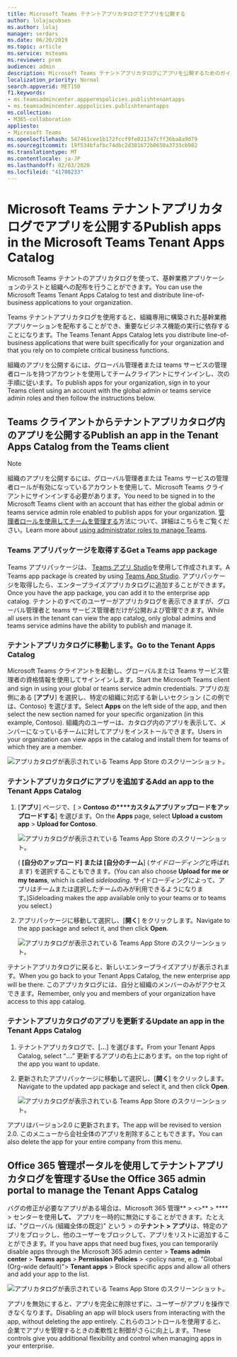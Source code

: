 ```yaml
---
title: Microsoft Teams テナントアプリカタログでアプリを公開する
author: lolajacobsen
ms.author: lolaj
manager: serdars
ms.date: 06/20/2019
ms.topic: article
ms.service: msteams
ms.reviewer: prem
audience: admin
description: Microsoft Teams テナントアプリカタログにアプリを公開するためのガイダンス。
localization_priority: Normal
search.appverid: MET150
f1.keywords:
- ms.teamsadmincenter.apppermspolicies.publishtenantapps
- ms.teamsadmincenter.apppolicies.publishtenantapps
ms.collection:
- M365-collaboration
appliesto:
- Microsoft Teams
ms.openlocfilehash: 547461cee1b172fccf9fe021347cff36ba8a9d79
ms.sourcegitcommit: 19f534bfafbc74dbc2d381672b0650a3733cb982
ms.translationtype: MT
ms.contentlocale: ja-JP
ms.lasthandoff: 02/03/2020
ms.locfileid: "41708233"
---
```

<a name="publish-apps-in-the-microsoft-teams-tenant-apps-catalog"></a><span data-ttu-id="923ab-103">Microsoft Teams テナントアプリカタログでアプリを公開する</span><span class="sxs-lookup"><span data-stu-id="923ab-103">Publish apps in the Microsoft Teams Tenant Apps Catalog</span></span>
=======================================================

<span data-ttu-id="923ab-104">Microsoft Teams テナントのアプリカタログを使って、基幹業務アプリケーションのテストと組織への配布を行うことができます。</span><span class="sxs-lookup"><span data-stu-id="923ab-104">You can use the Microsoft Teams Tenant Apps Catalog to test and distribute line-of-business applications to your organization.</span></span>

<span data-ttu-id="923ab-105">Teams テナントアプリカタログを使用すると、組織専用に構築された基幹業務アプリケーションを配布することができ、重要なビジネス機能の実行に依存することになります。</span><span class="sxs-lookup"><span data-stu-id="923ab-105">The Teams Tenant Apps Catalog lets you distribute line-of-business applications that were built specifically for your organization and that you rely on to complete critical business functions.</span></span>

<span data-ttu-id="923ab-106">組織のアプリを公開するには、グローバル管理者または teams サービスの管理者ロールを持つアカウントを使用してチームクライアントにサインインし、次の手順に従います。</span><span class="sxs-lookup"><span data-stu-id="923ab-106">To publish apps for your organization, sign in to your Teams client using an account with the global admin or teams service admin roles and then follow the instructions below.</span></span>

## <a name="publish-an-app-in-the-tenant-apps-catalog-from-the-teams-client"></a><span data-ttu-id="923ab-107">Teams クライアントからテナントアプリカタログ内のアプリを公開する</span><span class="sxs-lookup"><span data-stu-id="923ab-107">Publish an app in the Tenant Apps Catalog from the Teams client</span></span>

> [!NOTE]
> <span data-ttu-id="923ab-108">組織のアプリを公開するには、グローバル管理者または Teams サービスの管理者ロールが有効になっているアカウントを使用して、Microsoft Teams クライアントにサインインする必要があります。</span><span class="sxs-lookup"><span data-stu-id="923ab-108">You need to be signed in to the Microsoft Teams client with an account that has either the global admin or teams service admin role enabled to publish apps for your organization.</span></span> <span data-ttu-id="923ab-109">[管理者ロールを使用してチームを管理する](https://docs.microsoft.com/MicrosoftTeams/using-admin-roles)方法について、詳細はこちらをご覧ください。</span><span class="sxs-lookup"><span data-stu-id="923ab-109">Learn more about [using administrator roles to manage Teams](https://docs.microsoft.com/MicrosoftTeams/using-admin-roles).</span></span>

### <a name="get-a-teams-app-package"></a><span data-ttu-id="923ab-110">Teams アプリパッケージを取得する</span><span class="sxs-lookup"><span data-stu-id="923ab-110">Get a Teams app package</span></span>

<span data-ttu-id="923ab-111">Teams アプリパッケージは、 [Teams アプリ Studio](https://docs.microsoft.com/microsoftteams/platform/get-started/get-started-app-studio)を使用して作成されます。</span><span class="sxs-lookup"><span data-stu-id="923ab-111">A Teams app package is created by using [Teams App Studio](https://docs.microsoft.com/microsoftteams/platform/get-started/get-started-app-studio).</span></span> <span data-ttu-id="923ab-112">アプリパッケージを取得したら、エンタープライズアプリカタログに追加することができます。</span><span class="sxs-lookup"><span data-stu-id="923ab-112">Once you have the app package, you can add it to the enterprise app catalog.</span></span> <span data-ttu-id="923ab-113">テナントのすべてのユーザーがアプリカタログを表示できますが、グローバル管理者と teams サービス管理者だけが公開および管理できます。</span><span class="sxs-lookup"><span data-stu-id="923ab-113">While all users in the tenant can view the app catalog, only global admins and teams service admins have the ability to publish and manage it.</span></span>

### <a name="go-to-the-tenant-apps-catalog"></a><span data-ttu-id="923ab-114">テナントアプリカタログに移動します。</span><span class="sxs-lookup"><span data-stu-id="923ab-114">Go to the Tenant Apps Catalog</span></span>

<span data-ttu-id="923ab-115">Microsoft Teams クライアントを起動し、グローバルまたは Teams サービス管理者の資格情報を使用してサインインします。</span><span class="sxs-lookup"><span data-stu-id="923ab-115">Start the Microsoft Teams client and sign in using your global or teams service admin credentials.</span></span> <span data-ttu-id="923ab-116">アプリの左側にある [**アプリ**] を選択し、特定の組織に対応する新しいセクション (この例では、Contoso) を選びます。</span><span class="sxs-lookup"><span data-stu-id="923ab-116">Select **Apps** on the left side of the app, and then select the new section named for your specific organization (in this example, Contoso).</span></span> <span data-ttu-id="923ab-117">組織内のユーザーは、カタログ内のアプリを表示して、メンバーになっているチームに対してアプリをインストールできます。</span><span class="sxs-lookup"><span data-stu-id="923ab-117">Users in your organization can view apps in the catalog and install them for teams of which they are a member.</span></span>

![アプリカタログが表示されている Teams App Store のスクリーンショット。](media/private-app-store-teams-image01.png)

### <a name="add-an-app-to-the-tenant-apps-catalog"></a><span data-ttu-id="923ab-119">テナントアプリカタログにアプリを追加する</span><span class="sxs-lookup"><span data-stu-id="923ab-119">Add an app to the Tenant Apps Catalog</span></span>

1. <span data-ttu-id="923ab-120">[**アプリ**] ページで、[ > **Contoso の\*\*\*\*カスタムアプリアップロードをアップロードする**] を選びます。</span><span class="sxs-lookup"><span data-stu-id="923ab-120">On the **Apps** page, select **Upload a custom app** > **Upload for Contoso**.</span></span>

    ![アプリカタログが表示されている Teams App Store のスクリーンショット。](media/private-app-store-teams-image02.png)

    <span data-ttu-id="923ab-122">( **[自分のアップロード] または [自分のチーム**] (*サイドローディング*と呼ばれます) を選択することもできます。</span><span class="sxs-lookup"><span data-stu-id="923ab-122">(You can also choose **Upload for me or my teams**, which is called *sideloading*.</span></span> <span data-ttu-id="923ab-123">サイドローディングによって、アプリはチームまたは選択したチームのみが利用できるようになります。)</span><span class="sxs-lookup"><span data-stu-id="923ab-123">Sideloading makes the app available only to your teams or to teams you select.)</span></span>

2. <span data-ttu-id="923ab-124">アプリパッケージに移動して選択し、[**開く**] をクリックします。</span><span class="sxs-lookup"><span data-stu-id="923ab-124">Navigate to the app package and select it, and then click **Open**.</span></span>

    ![アプリカタログが表示されている Teams App Store のスクリーンショット。](media/private-app-store-teams-image03.png)

<span data-ttu-id="923ab-126">テナントアプリカタログに戻ると、新しいエンタープライズアプリが表示されます。</span><span class="sxs-lookup"><span data-stu-id="923ab-126">When you go back to your Tenant Apps Catalog, the new enterprise app will be there.</span></span> <span data-ttu-id="923ab-127">このアプリカタログには、自分と組織のメンバーのみがアクセスできます。</span><span class="sxs-lookup"><span data-stu-id="923ab-127">Remember, only you and members of your organization have access to this app catalog.</span></span>

### <a name="update-an-app-in-the-tenant-apps-catalog"></a><span data-ttu-id="923ab-128">テナントアプリカタログのアプリを更新する</span><span class="sxs-lookup"><span data-stu-id="923ab-128">Update an app in the Tenant Apps Catalog</span></span>

1. <span data-ttu-id="923ab-129">テナントアプリカタログで、[**..**.] を選びます。</span><span class="sxs-lookup"><span data-stu-id="923ab-129">From your Tenant Apps Catalog, select “**…**”</span></span> <span data-ttu-id="923ab-130">更新するアプリの右上にあります。</span><span class="sxs-lookup"><span data-stu-id="923ab-130">on the top right of the app you want to update.</span></span>

2. <span data-ttu-id="923ab-131">更新されたアプリパッケージに移動して選択し、[**開く**] をクリックします。</span><span class="sxs-lookup"><span data-stu-id="923ab-131">Navigate to the updated app package and select it, and then click **Open**.</span></span>

    ![アプリカタログが表示されている Teams App Store のスクリーンショット。](media/private-app-store-teams-image04.png)

<span data-ttu-id="923ab-133">アプリはバージョン2.0 に更新されます。</span><span class="sxs-lookup"><span data-stu-id="923ab-133">The app will be revised to version 2.0.</span></span> <span data-ttu-id="923ab-134">このメニューから会社全体のアプリを削除することもできます。</span><span class="sxs-lookup"><span data-stu-id="923ab-134">You can also delete the app for your entire company from this menu.</span></span>

## <a name="use-the-office-365-admin-portal-to-manage-the-tenant-apps-catalog"></a><span data-ttu-id="923ab-135">Office 365 管理ポータルを使用してテナントアプリカタログを管理する</span><span class="sxs-lookup"><span data-stu-id="923ab-135">Use the Office 365 admin portal to manage the Tenant Apps Catalog</span></span>

<span data-ttu-id="923ab-136">バグの修正が必要なアプリがある場合は、Microsoft 365 管理\*\* > <>\*\* > \*\*\*\* > センターを使用**して、** アプリを一時的に無効にすることができます。たとえば、"グローバル (組織全体の既定)" という > の**テナント > アプリ**は、特定のアプリをブロックし、他のユーザーをブロックして、アプリをリストに追加することができます。</span><span class="sxs-lookup"><span data-stu-id="923ab-136">If you have apps that need bug fixes, you can temporarily disable apps through the Microsoft 365 admin center > **Teams admin center** > **Teams apps** > **Permission Policies** > <policy name, e.g. "Global (Org-wide default)"> **Tenant apps** > Block specific apps and allow all others and add your app to the list.</span></span>

![アプリカタログが表示されている Teams App Store のスクリーンショット。](media/private-app-store-teams-image05.png)

<span data-ttu-id="923ab-138">アプリを無効にすると、アプリを完全に削除せずに、ユーザーがアプリを操作できなくなります。</span><span class="sxs-lookup"><span data-stu-id="923ab-138">Disabling an app will block users from interacting with the app, without deleting the app entirely.</span></span> <span data-ttu-id="923ab-139">これらのコントロールを使用すると、企業でアプリを管理するときの柔軟性と制御がさらに向上します。</span><span class="sxs-lookup"><span data-stu-id="923ab-139">These controls give you additional flexibility and control when managing apps in your enterprise.</span></span>
